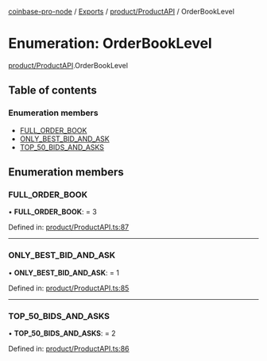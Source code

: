 [coinbase-pro-node](../../README.md) / [Exports](../../modules.md) / [product/ProductAPI](../../modules/product_productapi.md) / OrderBookLevel

# Enumeration: OrderBookLevel

[product/ProductAPI](../../modules/product_productapi.md).OrderBookLevel

## Table of contents

### Enumeration members

- [FULL_ORDER_BOOK](productapi.orderbooklevel.md#full_order_book)
- [ONLY_BEST_BID_AND_ASK](productapi.orderbooklevel.md#only_best_bid_and_ask)
- [TOP_50_BIDS_AND_ASKS](productapi.orderbooklevel.md#top_50_bids_and_asks)

## Enumeration members

### FULL_ORDER_BOOK

• **FULL_ORDER_BOOK**: = 3

Defined in: [product/ProductAPI.ts:87](https://github.com/bennycode/coinbase-pro-node/blob/bf1bcdd/src/product/ProductAPI.ts#L87)

---

### ONLY_BEST_BID_AND_ASK

• **ONLY_BEST_BID_AND_ASK**: = 1

Defined in: [product/ProductAPI.ts:85](https://github.com/bennycode/coinbase-pro-node/blob/bf1bcdd/src/product/ProductAPI.ts#L85)

---

### TOP_50_BIDS_AND_ASKS

• **TOP_50_BIDS_AND_ASKS**: = 2

Defined in: [product/ProductAPI.ts:86](https://github.com/bennycode/coinbase-pro-node/blob/bf1bcdd/src/product/ProductAPI.ts#L86)
